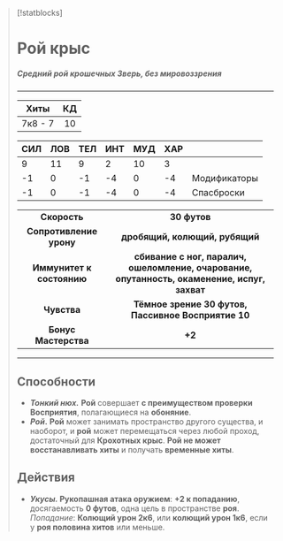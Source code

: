 >[!statblocks]
># Рой крыс
>##### Средний рой крошечных Зверь, без мировоззрения
>---
>| Хиты | КД |
>| :---: | :---: |
>| 7к8 - 7 | 10 |
>
>| **СИЛ** | **ЛОВ** | **ТЕЛ** | **ИНТ** | **МУД** | **ХАР** | |
>| --- | --- | --- | --- | --- | --- | --- |
>| 9 | 11 | 9 | 2 | 10 | 3 | |
>| -1 | 0 | -1 | -4 | 0 | -4 | Модификаторы |
>| -1 | 0 | -1 | -4 | 0 | -4 | Спасброски |
>
>| | |
>| :---: | :---: |
>| **Скорость** | **30 футов** |
>| **Сопротивление урону** | **дробящий, колющий, рубящий** |
>| **Иммунитет к состоянию** | **сбивание с ног, паралич, ошеломление, очарование, опутанность, окаменение, испуг, захват** |
>| **Чувства** | **Тёмное зрение 30 футов, Пассивное Восприятие 10** |
>| **Бонус Мастерства** | **+2** |
>---
>## Способности
>- **_Тонкий нюх._** **Рой** совершает **с преимуществом проверки Восприятия**, полагающиеся на **обоняние**.
>- **_Рой_.** **Рой** может занимать пространство другого существа, и наоборот, и **рой** может перемещаться через любой проход, достаточный для **Крохотных крыс**. **Рой не может восстанавливать хиты** и получать **временные хиты**.
> ## Действия
>- **_Укусы._ Рукопашная атака оружием**: **+2 к попаданию**, досягаемость **0 футов**, одна цель в пространстве **роя**. _Попадание_: **Колющий урон 2к6**, или **колющий урон 1к6**, если у **роя половина хитов** или меньше.